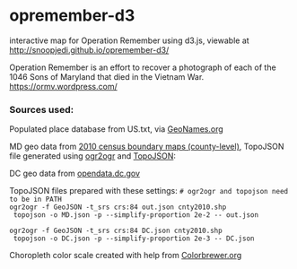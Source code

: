 # opremember-d3
interactive map for Operation Remember using d3.js, viewable at http://snoopjedi.github.io/opremember-d3/

Operation Remember is an effort to recover a photograph of each of the 1046 Sons of Maryland that died in the Vietnam War.
https://ormv.wordpress.com/

### Sources used:
Populated place database from US.txt, via [GeoNames.org](http://www.geonames.org/export/)

MD geo data from [2010 census boundary maps (county-level)](http://www.mdp.state.md.us/msdc/S5_Map_GIS.shtml), TopoJSON file generated using [ogr2ogr](http://www.gdal.org/ogr2ogr.html) and [TopoJSON](https://github.com/mbostock/topojson):

DC geo data from [opendata.dc.gov](http://opendata.dc.gov/datasets/af488e80c4cc47b8ad788571b7566f2b_13)

TopoJSON files prepared with these settings:
`# ogr2ogr and topojson need to be in PATH`  
`ogr2ogr -f GeoJSON -t_srs crs:84 out.json cnty2010.shp`  
` topojson -o MD.json -p --simplify-proportion 2e-2 -- out.json`

`ogr2ogr -f GeoJSON -t_srs crs:84 DC.json cnty2010.shp`  
` topojson -o DC.json -p --simplify-proportion 2e-3 -- DC.json`

Choropleth color scale created with help from [Colorbrewer.org](http://colorbrewer2.org/)
